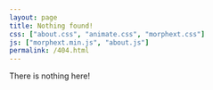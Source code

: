 ```yaml
---
layout: page
title: Nothing found!
css: ["about.css", "animate.css", "morphext.css"]
js: ["morphext.min.js", "about.js"]
permalink: /404.html
---
```


There is nothing here!
